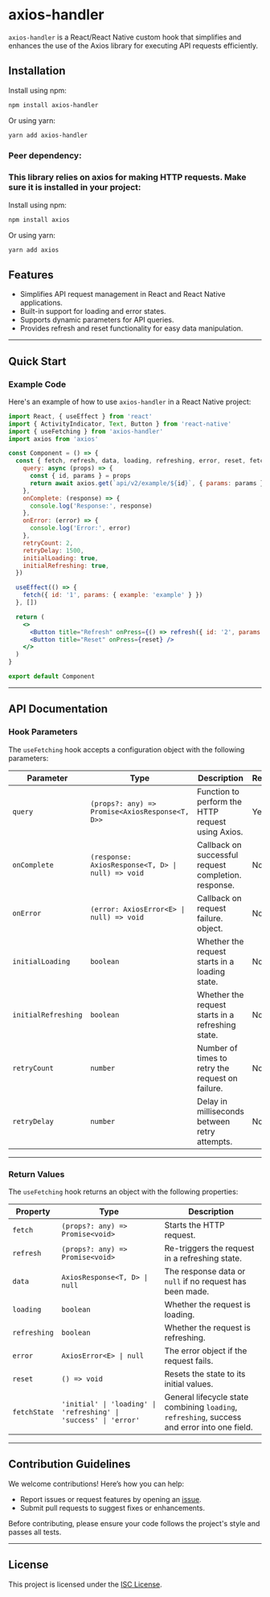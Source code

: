 # axios-handler

`axios-handler` is a React/React Native custom hook that simplifies and enhances the use of the Axios library for executing API requests efficiently.

## Installation

Install using npm:

```bash
npm install axios-handler
```

Or using yarn:

```bash
yarn add axios-handler
```

### Peer dependency:

### This library relies on axios for making HTTP requests. Make sure it is installed in your project:

Install using npm:

```bash
npm install axios
```

Or using yarn:

```bash
yarn add axios
```

## Features

- Simplifies API request management in React and React Native applications.
- Built-in support for loading and error states.
- Supports dynamic parameters for API queries.
- Provides refresh and reset functionality for easy data manipulation.

---

## Quick Start

### Example Code

Here's an example of how to use `axios-handler` in a React Native project:

```jsx
import React, { useEffect } from 'react'
import { ActivityIndicator, Text, Button } from 'react-native'
import { useFetching } from 'axios-handler'
import axios from 'axios'

const Component = () => {
  const { fetch, refresh, data, loading, refreshing, error, reset, fetchState } = useFetching({
    query: async (props) => {
      const { id, params } = props
      return await axios.get(`api/v2/example/${id}`, { params: params })
    },
    onComplete: (response) => {
      console.log('Response:', response)
    },
    onError: (error) => {
      console.log('Error:', error)
    },
    retryCount: 2,
    retryDelay: 1500,
    initialLoading: true,
    initialRefreshing: true,
  })

  useEffect(() => {
    fetch({ id: '1', params: { example: 'example' } })
  }, [])

  return (
    <>
      <Button title="Refresh" onPress={() => refresh({ id: '2', params: { example: 'example' } })} />
      <Button title="Reset" onPress={reset} />
    </>
  )
}

export default Component
```

---

## API Documentation

### Hook Parameters

The `useFetching` hook accepts a configuration object with the following parameters:

| Parameter           | Type                                              | Description                                          | Required | Default |
| ------------------- | ------------------------------------------------- | ---------------------------------------------------- | -------- | ------- |
| `query`             | `(props?: any) => Promise<AxiosResponse<T, D>>`   | Function to perform the HTTP request using Axios.    | Yes      | N/A     |
| `onComplete`        | `(response: AxiosResponse<T, D> \| null) => void` | Callback on successful request completion. response. | No       | N/A     |
| `onError`           | `(error: AxiosError<E> \| null) => void`          | Callback on request failure. object.                 | No       | N/A     |
| `initialLoading`    | `boolean`                                         | Whether the request starts in a loading state.       | No       | `false` |
| `initialRefreshing` | `boolean`                                         | Whether the request starts in a refreshing state.    | No       | `false` |
| `retryCount`        | `number`                                          | Number of times to retry the request on failure.     | No       | `1`     |
| `retryDelay`        | `number`                                          | Delay in milliseconds between retry attempts.        | No       | `1000`  |

---

### Return Values

The `useFetching` hook returns an object with the following properties:

| Property     | Type                                                             | Description                                                                                  |
| ------------ | ---------------------------------------------------------------- | -------------------------------------------------------------------------------------------- |
| `fetch`      | `(props?: any) => Promise<void>`                                 | Starts the HTTP request.                                                                     |
| `refresh`    | `(props?: any) => Promise<void>`                                 | Re-triggers the request in a refreshing state.                                               |
| `data`       | `AxiosResponse<T, D> \| null`                                    | The response data or `null` if no request has been made.                                     |
| `loading`    | `boolean`                                                        | Whether the request is loading.                                                              |
| `refreshing` | `boolean`                                                        | Whether the request is refreshing.                                                           |
| `error`      | `AxiosError<E> \| null`                                          | The error object if the request fails.                                                       |
| `reset`      | `() => void`                                                     | Resets the state to its initial values.                                                      |
| `fetchState` | `'initial' \| 'loading' \| 'refreshing' \| 'success' \| 'error'` | General lifecycle state combining `loading`, `refreshing`, success and error into one field. |

---

## Contribution Guidelines

We welcome contributions! Here’s how you can help:

- Report issues or request features by opening an [issue](https://github.com/ekosh02/axios-handler/issues).
- Submit pull requests to suggest fixes or enhancements.

Before contributing, please ensure your code follows the project's style and passes all tests.

---

## License

This project is licensed under the [ISC License](https://github.com/ekosh02/axios-handler/blob/main/LICENSE).
